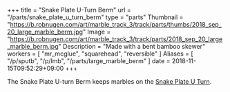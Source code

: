 +++
title = "Snake Plate U-Turn Berm"
url = "/parts/snake_plate_u_turn_berm"
type = "parts"
Thumbnail = "https://b.robnugen.com/art/marble_track_3/track/parts/thumbs/2018_sep_20_large_marble_berm.jpg"
Image = "https://b.robnugen.com/art/marble_track_3/track/parts/2018_sep_20_large_marble_berm.jpg"
Description = "Made with a bent bamboo skewer"
workers = [
    "mr_mcglue",
    "squarehead",
    "reversible"
]
Aliases = [
   "/p/sputb",
   "/p/lmb",
   "/parts/large_marble_berm"
]
date = 2018-11-15T09:52:29+09:00
+++

The Snake Plate U-turn Berm keeps marbles on the [Snake Plate U Turn](/parts/snake_plate_u_turn/).
